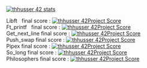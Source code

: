 [![thhusser 42 stats](https://badge42.herokuapp.com/api/stats/thhusser?privacyName=true&darkmode=true)](https://github.com/JaeSeoKim/badge42)

Libft &nbsp; final score : [![thhusser 42Project Score](https://badge42.herokuapp.com/api/project/thhusser/Libft)](https://github.com/JaeSeoKim/badge42)<br />
Ft_printf &nbsp; final score : [![thhusser 42Project Score](https://badge42.herokuapp.com/api/project/thhusser/ft_printf)](https://github.com/JaeSeoKim/badge42)<br />
Get_next_line final score : [![thhusser 42Project Score](https://badge42.herokuapp.com/api/project/thhusser/get_next_line)](https://github.com/JaeSeoKim/badge42)<br />
Push_swap     final score : [![thhusser 42Project Score](https://badge42.herokuapp.com/api/project/thhusser/push_swap)](https://github.com/JaeSeoKim/badge42)<br />
Pipex         final score : [![thhusser 42Project Score](https://badge42.herokuapp.com/api/project/thhusser/pipex)](https://github.com/JaeSeoKim/badge42)<br />
So_long       final score : [![thhusser 42Project Score](https://badge42.herokuapp.com/api/project/thhusser/so_long)](https://github.com/JaeSeoKim/badge42)<br />
Philosophers  final score : [![thhusser 42Project Score](https://badge42.herokuapp.com/api/project/thhusser/Philosophers)](https://github.com/JaeSeoKim/badge42)<br />

<!--
### Hi there 👋
**thibaut1304/thibaut1304** is a ✨ _special_ ✨ repository because its `README.md` (this file) appears on your GitHub profile.

Here are some ideas to get you started:

- 🔭 I’m currently working on ...
- 🌱 I’m currently learning ...
- 👯 I’m looking to collaborate on ...
- 🤔 I’m looking for help with ...
- 💬 Ask me about ...
- 📫 How to reach me: ...
- 😄 Pronouns: ...
- ⚡ Fun fact: ...
-->
